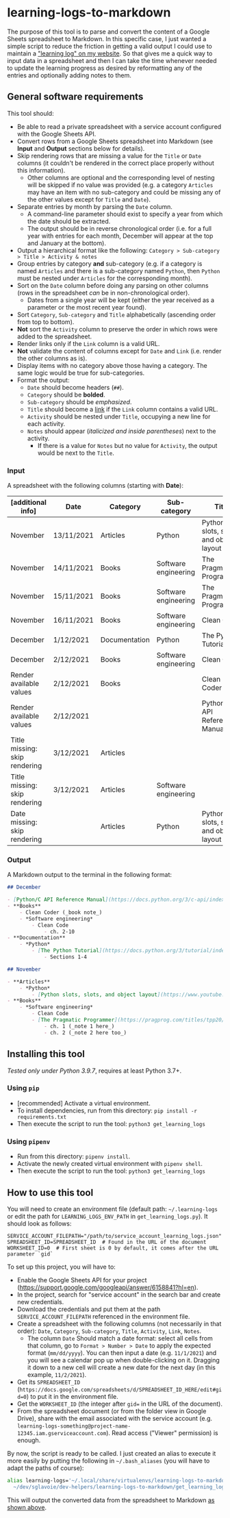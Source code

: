 # learning-logs-to-markdown

The purpose of this tool is to parse and convert the content of a Google Sheets spreadsheet to Markdown. In this specific case, I just wanted a simple script to reduce the friction in getting a valid output I could use to maintain a ["learning log" on my website](https://www.sglavoie.com/learning-progress.html). So that gives me a quick way to input data in a spreadsheet and then I can take the time whenever needed to update the learning progress as desired by reformatting any of the entries and optionally adding notes to them.

## General software requirements

This tool should:

- Be able to read a private spreadsheet with a service account configured with the Google Sheets API.
- Convert rows from a Google Sheets spreadsheet into Markdown (see **Input** and **Output** sections below for details).
- Skip rendering rows that are missing a value for the `Title` or `Date` columns (it couldn't be rendered in the correct place properly without this information).
  - Other columns are optional and the corresponding level of nesting will be skipped if no value was provided (e.g. a category `Articles` may have an item with no sub-category and could be missing any of the other values except for `Title` and `Date`).
- Separate entries by month by parsing the `Date` column.
  - A command-line parameter should exist to specify a year from which the date should be extracted.
  - The output should be in reverse chronological order (i.e. for a full year with entries for each month, December will appear at the top and January at the bottom).
- Output a hierarchical format like the following: `Category > Sub-category > Title > Activity & notes`
- Group entries by category **and** sub-category (e.g. if a category is named `Articles` and there is a sub-category named `Python`, then `Python` must be nested under `Articles` for the corresponding month).
- Sort on the `Date` column before doing any parsing on other columns (rows in the spreadsheet _can_ be in non-chronological order).
  - Dates from a single year will be kept (either the year received as a parameter or the most recent year found).
- Sort `Category`, `Sub-category` and `Title` alphabetically (ascending order from top to bottom).
- **Not** sort the `Activity` column to preserve the order in which rows were added to the spreadsheet.
- Render links only if the `Link` column is a valid URL.
- **Not** validate the content of columns except for `Date` and `Link` (i.e. render the other columns as is).
- Display items with no category above those having a category. The same logic would be true for sub-categories.
- Format the output:
  - `Date` should become headers (`##`).
  - `Category` should be **bolded**.
  - `Sub-category` should be *emphasized*.
  - `Title` should become a [link](https://example.com) if the `Link` column contains a valid URL.
  - `Activity` should be nested under `Title`, occupying a new line for each activity.
  - `Notes` should appear (*italicized and inside parentheses*) next to the activity.
    - If there is a value for `Notes` but no value for `Activity`, the output would be next to the `Title`.

### Input

A spreadsheet with the following columns (starting with **Date**):

| [additional info]             | Date       | Category      | Sub-category         | Title                                  | Activity     | Link                                                                                 | Notes                    |
| ----------------------------- | ---------- | ------------- | -------------------- | -------------------------------------- | ------------ | ------------------------------------------------------------------------------------ | ------------------------ |
| November                      | 13/11/2021 | Articles      | Python               | Python slots, slots, and object layout |              | https://www.youtube.com/watch?v=Iwf17zsDAnY                                          | understood that X does Y |
| November                      | 14/11/2021 | Books         | Software engineering | The Pragmatic Programmer               | ch. 1        | https://pragprog.com/titles/tpp20/the-pragmatic-programmer-20th-anniversary-edition/ | note 1 here              |
| November                      | 15/11/2021 | Books         | Software engineering | The Pragmatic Programmer               | ch. 2        |                                                                                      | note 2 here too          |
| November                      | 16/11/2021 | Books         | Software engineering | Clean Code                             |              |                                                                                      |                          |
| December                      | 1/12/2021  | Documentation | Python               | The Python Tutorial                    | Sections 1-4 | https://docs.python.org/3/tutorial/index.html                                        |                          |
| December                      | 2/12/2021  | Books         | Software engineering | Clean Code                             | ch. 2-10     |                                                                                      |                          |
| Render available values       | 2/12/2021  | Books         |                      | Clean Coder                            |              |                                                                                      | book note                |
| Render available values       | 2/12/2021  |               |                      | Python/C API Reference Manual          |              | https://docs.python.org/3/c-api/index.html                                           |                          |
| Title missing: skip rendering | 3/12/2021  | Articles      |                      |                                        |              |                                                                                      |                          |
| Title missing: skip rendering | 3/12/2021  | Articles      | Software engineering |                                        | ch. 3        | https://docs.python.org/3/c-api/index.html                                           | note                     |
| Date missing: skip rendering  |            | Articles      | Python               | Python slots, slots, and object layout | Section 2    | https://www.youtube.com/watch?v=Iwf17zsDAnY                                          | note not rendered        |

### Output

A Markdown output to the terminal in the following format:

```markdown
## December

- [Python/C API Reference Manual](https://docs.python.org/3/c-api/index.html)
- **Books**
    - Clean Coder (_book note_)
    - *Software engineering*
        - Clean Code
            - ch. 2-10
- **Documentation**
    - *Python*
        - [The Python Tutorial](https://docs.python.org/3/tutorial/index.html)
            - Sections 1-4

## November

- **Articles**
    - *Python*
        - [Python slots, slots, and object layout](https://www.youtube.com/watch?v=Iwf17zsDAnY) (_understood that X does Y_)
- **Books**
    - *Software engineering*
        - Clean Code
        - [The Pragmatic Programmer](https://pragprog.com/titles/tpp20/the-pragmatic-programmer-20th-anniversary-edition/)
            - ch. 1 (_note 1 here_)
            - ch. 2 (_note 2 here too_)
```

## Installing this tool

*Tested only under Python 3.9.7*, requires at least Python 3.7+.

### Using `pip`

- [recommended] Activate a virtual environment.
- To install dependencies, run from this directory: `pip install -r requirements.txt`
- Then execute the script to run the tool: `python3 get_learning_logs`

### Using `pipenv`

- Run from this directory: `pipenv install`.
- Activate the newly created virtual environment with `pipenv shell`.
- Then execute the script to run the tool: `python3 get_learning_logs`

## How to use this tool

You will need to create an environment file (default path: `~/.learning-logs` or edit the path for `LEARNING_LOGS_ENV_PATH` in `get_learning_logs.py`). It should look as follows:

```env
SERVICE_ACCOUNT_FILEPATH="/path/to/service_account_learning_logs.json"
SPREADSHEET_ID=SPREADSHEET_ID  # Found in the URL of the document
WORKSHEET_ID=0  # First sheet is 0 by default, it comes after the URL parameter `gid`
```

To set up this project, you will have to:

- Enable the Google Sheets API for your project (https://support.google.com/googleapi/answer/6158841?hl=en).
- In the project, search for "service account" in the search bar and create new credentials.
- Download the credentials and put them at the path `SERVICE_ACCOUNT_FILEPATH` referenced in the environment file.
- Create a spreadsheet with the following columns (not necessarily in that order): `Date`, `Category`, `Sub-category`, `Title`, `Activity`, `Link`, `Notes`.
  - The column `Date` Should match a date format: select all cells from that column, go to `Format > Number > Date` to apply the expected format (`mm/dd/yyyy`). You can then input a date (e.g. `11/1/2021`) and you will see a calendar pop up when double-clicking on it. Dragging it down to a new cell will create a new date for the next day (in this example, `11/2/2021`).
- Get its `SPREADSHEET_ID` (`https://docs.google.com/spreadsheets/d/SPREADSHEET_ID_HERE/edit#gid=0`) to put it in the environment file.
- Get the `WORKSHEET_ID` (the integer after `gid=` in the URL of the document).
- From the spreadsheet document (or from the folder view in Google Drive), share with the email associated with the service account (e.g. `learning-logs-something@project-name-12345.iam.gserviceaccount.com`). Read access ("Viewer" permission) is enough.

By now, the script is ready to be called. I just created an alias to execute it more easily by putting the following in `~/.bash_aliases` (you will have to adapt the paths of course):

```sh
alias learning-logs='~/.local/share/virtualenvs/learning-logs-to-markdown-XJLvhmzn/bin/python3.9 \
  ~/dev/sglavoie/dev-helpers/learning-logs-to-markdown/get_learning_logs.py'
```

This will output the converted data from the spreadsheet to Markdown [as shown above](#output).